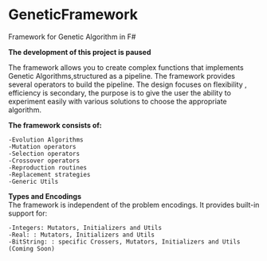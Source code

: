 # GeneticFramework
Framework for Genetic Algorithm in F# 

**The development of this project is paused**

The framework allows you to create complex functions that implements Genetic Algorithms,structured as a pipeline.
The framework provides several operators to build the pipeline. The design focuses on flexibility , efficiency is secondary, the purpose is to give the user the ability to experiment easily with various solutions to choose the appropriate algorithm.

**The framework consists of:**  

	-Evolution Algorithms
	-Mutation operators
	-Selection operators
	-Crossover operators
	-Reproduction routines
	-Replacement strategies
	-Generic Utils
	
**Types and Encodings**  
The framework is independent of the problem encodings. It provides built-in support for:  

	-Integers: Mutators, Initializers and Utils
	-Real: : Mutators, Initializers and Utils
	-BitString: : specific Crossers, Mutators, Initializers and Utils (Coming Soon)
	

